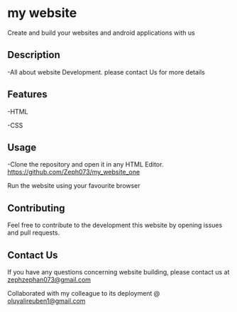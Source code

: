 # my website
 Create and build your websites and android applications with us
 
## Description
-All about website Development. please contact Us for more details

## Features
-HTML

-CSS

## Usage

-Clone the repository and open it in any HTML Editor.
https://github.com/Zeph073/my_website_one

Run the website using your favourite browser


## Contributing

Feel free to contribute to the development this website by opening issues and pull requests.

## Contact Us
If you have any questions concerning website building, please contact us at zephzephan073@gmail.com

Collaborated with my colleague to its deployment @ oluyalireuben1@gmail.com

